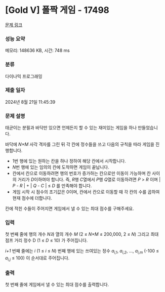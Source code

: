 # [Gold V] 폴짝 게임 - 17498 

[문제 링크](https://www.acmicpc.net/problem/17498) 

### 성능 요약

메모리: 148636 KB, 시간: 748 ms

### 분류

다이나믹 프로그래밍

### 제출 일자

2024년 8월 21일 11:45:39

### 문제 설명

<p>태균이는 분필과 바닥만 있으면 언제든지 할 수 있는 재미있는 게임을 하나 만들었습니다.</p>

<p>바닥에 <em>N×M</em> 사각 격자를 그린 뒤 각 칸에 정수들을 쓰고 다음의 규칙을 따라 게임을 진행합니다.</p>

<ul>
	<li>1번 행에 있는 원하는 칸을 하나 정하여 해당 칸에서 시작합니다.</li>
	<li><em>N</em>번 행에 있는 임의의 칸에 도착하면 게임이 끝납니다.</li>
	<li>칸에서 칸으로 이동하려면 행의 번호가 증가하는 칸으로만 이동이 가능하며 칸 사이의 거리가 <em>D</em>이하여야 합니다. 즉, <em>R</em>행 <em>C</em>열에서 <em>P</em>행 <em>Q</em>열로 이동하려면 <em>P</em> > <em>R</em> 이며 | <em>P</em> - <em>R</em> | + | <em>Q</em> - <em>C</em> | ≤ <em>D</em> 를 만족해야 합니다.</li>
	<li>게임 시작 시 점수의 초기값은 0이며, 칸에서 칸으로 이동할 때 각 칸의 수를 곱하여 현재 점수에 더합니다.</li>
</ul>

<p>칸에 적힌 수들이 주어지면 게임에서 낼 수 있는 최대 점수를 구해주세요.</p>

### 입력 

 <p>첫 번째 줄에 행의 개수 <em>N</em>과 열의 개수 <em>M</em> (2 ≤ <em>N×M</em> ≤ 200,000, 2 ≤ <em>N</em>) 그리고 최대 점프 거리 정수 D (1 ≤ <em>D</em> ≤ 10) 가 주어집니다.</p>

<p><em>i+1</em> 번째 줄에는 <em>i</em> (1 ≤ <em>i</em> ≤ <em>N</em>) 번째 행에 있는 쓰여있는 정수 <em>a<sub>i,1</sub></em>, <em>a<sub>i,2</sub></em>, ..., <em>a<sub>i,m</sub></em> (-100 ≤ <em>a<sub>i,j</sub></em> ≤ 100) 이 순서대로 주어집니다.</p>

### 출력 

 <p>첫 번째 줄에 게임에서 낼 수 있는 최대 점수를 출력합니다.</p>

